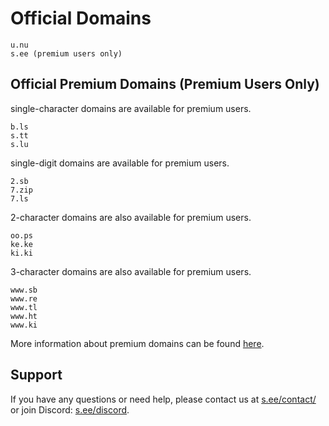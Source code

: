 # Official Domains

```
u.nu
s.ee (premium users only)
```

## Official Premium Domains (Premium Users Only)

single-character domains are available for premium users.

```
b.ls
s.tt
s.lu
```

single-digit domains are available for premium users.

```
2.sb
7.zip
7.ls
```

2-character domains are also available for premium users.

```
oo.ps
ke.ke
ki.ki
```

3-character domains are also available for premium users.

```
www.sb
www.re
www.tl
www.ht
www.ki
```

More information about premium domains can be found [here](https://s.ee/docs/basics/domains/).

## Support

If you have any questions or need help, please contact us at [s.ee/contact/](https://s.ee/contact/) or join Discord: [s.ee/discord](https://s.ee/discord).